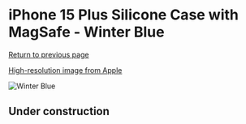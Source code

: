 # iPhone 15 Plus Silicone Case with MagSafe - Winter Blue

[Return to previous page](/iphone_15)

[High-resolution image from Apple](https://store.storeimages.cdn-apple.com/8756/as-images.apple.com/is/MT193?wid=4500&hei=4500&fmt=png)

<div style="width: 512px"><img src="/almost_uncompressed/MT193.webp" alt="Winter Blue"></div>

## Under construction

